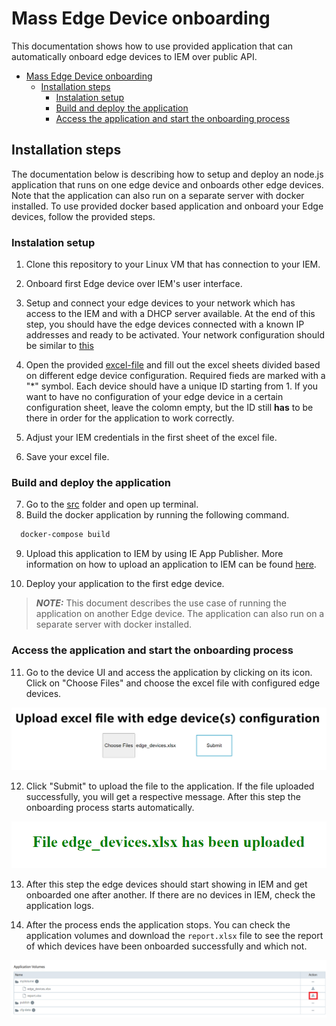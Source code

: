 # Mass Edge Device onboarding

This documentation shows how to use provided application that can automatically onboard edge devices to IEM over public API.

- [Mass Edge Device onboarding](#mass-edge-device-onboarding)
  - [Installation steps](#installation-steps)
    - [Instalation setup](#instalation-setup)
    - [Build and deploy the application](#build-and-deploy-the-application)
    - [Access the application and start the onboarding process](#access-the-application-and-start-the-onboarding-process)

## Installation steps

The documentation below is describing how to setup and deploy an node.js application that runs on one edge device and onboards other edge devices. Note that the application can also run on a separate server with docker installed. To use provided docker based application and onboard your Edge devices, follow the provided steps.

### Instalation setup

1. Clone this repository to your Linux VM that has connection to your IEM.

2. Onboard first Edge device over IEM's user interface. 

3. Setup and connect your edge devices to your network which has access to the IEM and with a DHCP server available. At the end of this step, you should have the edge devices connected with a known IP addresses and ready to be activated. Your network configuration should be similar to [this](../README.md#application-runs-on-another-device)

4. Open the provided [excel-file](../src/excel-file/edge_devices.xlsx) and fill out the excel sheets divided based on different edge device configuration. Required fieds are marked with a "*" symbol. Each device should have a unique ID starting from 1. If you want to have no configuration of your edge device in a certain configuration sheet, leave the colomn empty, but the ID still **has** to be there in order for the application to work correctly.

5. Adjust your IEM credentials in the first sheet of the excel file.
6. Save your excel file.

### Build and deploy the application

7. Go to the [src](../src) folder and open up terminal.
8. Build the docker application by running the following command.

``` bash
  docker-compose build
```

9.  Upload this application to IEM by using IE App Publisher. More information on how to upload an application to IEM can be found [here](https://github.com/industrial-edge/upload-app-to-industrial-edge-management).
  
10. Deploy your application to the first edge device.

> **_NOTE:_** This document describes the use case of running the application on another Edge device. The application can also run on a separate server with docker installed.
> 

### Access the application and start the onboarding process

11.  Go to the device UI and access the application by clicking on its icon. Click on "Choose Files" and choose the excel file with configured edge devices.

![MassOnboard](../docs/graphics/upload-file.PNG)

12.  Click "Submit" to upload the file to the application. If the file uploaded successfully, you will get a respective message. After this step the onboarding process starts automatically.

![MassOnboard](../docs/graphics/upload-file-success.PNG)

13.  After this step the edge devices should start showing in IEM and get onboarded one after another. If there are no devices in IEM, check the application logs. 

14. After the process ends the application stops. You can check the application volumes and download the `report.xlsx` file to see the report of which devices have been onboarded successfully and which not.

![MassOnboard](../docs/graphics/report.PNG)
